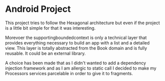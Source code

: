 # Android Project

This project tries to follow the Hexagonal architecture but even
if the project is a little bit simple for that it was interesting.

Morevoer the supportingboundedcontext is only a technical layer that provides everything necessary
to build an app with a list and a detailed view. This layer is totally abstracted from the Book domain
and is fully reusable. It could be an external library.

A choice has been made that as I didn't wanted to add a dependency injection framework and as I am
allergic to static call I decided to make my Processors services parcelable in order to give it to fragments.